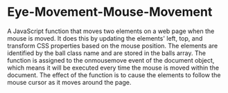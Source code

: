 # Eye-Movement-Mouse-Movement
A JavaScript function that moves two elements on a web page when the mouse is moved. It does this by updating the elements' left, top, and transform CSS properties based on the mouse position. The elements are identified by the ball class name and are stored in the balls array. The function is assigned to the onmousemove event of the document object, which means it will be executed every time the mouse is moved within the document. The effect of the function is to cause the elements to follow the mouse cursor as it moves around the page.
